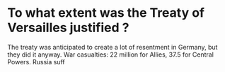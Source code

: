 
# To what extent was the Treaty of Versailles justified ?

The treaty was anticipated to create a lot of resentment in Germany, but they did it anyway. War casualties: 22 million for Allies, 37.5 for Central Powers. Russia suff
<!--stackedit_data:
eyJoaXN0b3J5IjpbNjI3NDkyOTQzXX0=
-->